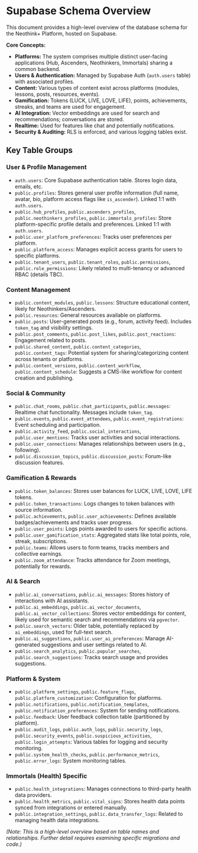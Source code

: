 # Supabase Schema Overview

This document provides a high-level overview of the database schema for the Neothink+ Platform, hosted on Supabase.

**Core Concepts:**

*   **Platforms:** The system comprises multiple distinct user-facing applications (Hub, Ascenders, Neothinkers, Immortals) sharing a common backend.
*   **Users & Authentication:** Managed by Supabase Auth (`auth.users` table) with associated profiles.
*   **Content:** Various types of content exist across platforms (modules, lessons, posts, resources, events).
*   **Gamification:** Tokens (LUCK, LIVE, LOVE, LIFE), points, achievements, streaks, and teams are used for engagement.
*   **AI Integration:** Vector embeddings are used for search and recommendations; conversations are stored.
*   **Realtime:** Used for features like chat and potentially notifications.
*   **Security & Auditing:** RLS is enforced, and various logging tables exist.

## Key Table Groups

### User & Profile Management

*   `auth.users`: Core Supabase authentication table. Stores login data, emails, etc.
*   `public.profiles`: Stores general user profile information (full name, avatar, bio, platform access flags like `is_ascender`). Linked 1:1 with `auth.users`.
*   `public.hub_profiles`, `public.ascenders_profiles`, `public.neothinkers_profiles`, `public.immortals_profiles`: Store platform-specific profile details and preferences. Linked 1:1 with `auth.users`.
*   `public.user_platform_preferences`: Tracks user preferences per platform.
*   `public.platform_access`: Manages explicit access grants for users to specific platforms.
*   `public.tenant_users`, `public.tenant_roles`, `public.permissions`, `public.role_permissions`: Likely related to multi-tenancy or advanced RBAC (details TBC).

### Content Management

*   `public.content_modules`, `public.lessons`: Structure educational content, likely for Neothinkers/Ascenders.
*   `public.resources`: General resources available on platforms.
*   `public.posts`: User-generated posts (e.g., forum, activity feed). Includes `token_tag` and visibility settings.
*   `public.post_comments`, `public.post_likes`, `public.post_reactions`: Engagement related to posts.
*   `public.shared_content`, `public.content_categories`, `public.content_tags`: Potential system for sharing/categorizing content across tenants or platforms.
*   `public.content_versions`, `public.content_workflow`, `public.content_schedule`: Suggests a CMS-like workflow for content creation and publishing.

### Social & Community

*   `public.chat_rooms`, `public.chat_participants`, `public.messages`: Realtime chat functionality. Messages include `token_tag`.
*   `public.events`, `public.event_attendees`, `public.event_registrations`: Event scheduling and participation.
*   `public.activity_feed`, `public.social_interactions`, `public.user_mentions`: Tracks user activities and social interactions.
*   `public.user_connections`: Manages relationships between users (e.g., following).
*   `public.discussion_topics`, `public.discussion_posts`: Forum-like discussion features.

### Gamification & Rewards

*   `public.token_balances`: Stores user balances for LUCK, LIVE, LOVE, LIFE tokens.
*   `public.token_transactions`: Logs changes to token balances with source information.
*   `public.achievements`, `public.user_achievements`: Defines available badges/achievements and tracks user progress.
*   `public.user_points`: Logs points awarded to users for specific actions.
*   `public.user_gamification_stats`: Aggregated stats like total points, role, streak, subscriptions.
*   `public.teams`: Allows users to form teams, tracks members and collective earnings.
*   `public.zoom_attendance`: Tracks attendance for Zoom meetings, potentially for rewards.

### AI & Search

*   `public.ai_conversations`, `public.ai_messages`: Stores history of interactions with AI assistants.
*   `public.ai_embeddings`, `public.ai_vector_documents`, `public.ai_vector_collections`: Stores vector embeddings for content, likely used for semantic search and recommendations via `pgvector`.
*   `public.search_vectors`: Older table, potentially replaced by `ai_embeddings`, used for full-text search.
*   `public.ai_suggestions`, `public.user_ai_preferences`: Manage AI-generated suggestions and user settings related to AI.
*   `public.search_analytics`, `public.popular_searches`, `public.search_suggestions`: Tracks search usage and provides suggestions.

### Platform & System

*   `public.platform_settings`, `public.feature_flags`, `public.platform_customization`: Configuration for platforms.
*   `public.notifications`, `public.notification_templates`, `public.notification_preferences`: System for sending notifications.
*   `public.feedback`: User feedback collection table (partitioned by platform).
*   `public.audit_logs`, `public.auth_logs`, `public.security_logs`, `public.security_events`, `public.suspicious_activities`, `public.login_attempts`: Various tables for logging and security monitoring.
*   `public.system_health_checks`, `public.performance_metrics`, `public.error_logs`: System monitoring tables.

### Immortals (Health) Specific

*   `public.health_integrations`: Manages connections to third-party health data providers.
*   `public.health_metrics`, `public.vital_signs`: Stores health data points synced from integrations or entered manually.
*   `public.integration_settings`, `public.data_transfer_logs`: Related to managing health data integrations.

*(Note: This is a high-level overview based on table names and relationships. Further detail requires examining specific migrations and code.)* 